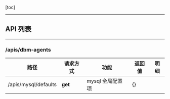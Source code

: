 [toc]

---


## API 列表

---

### /apis/dbm-agents

|**路径**|**请求方式**|**功能**|**返回值**|**明细**|
|-------|-----------|-------|----------|--------|
|/apis/mysql/defaults| **get** | mysql 全局配置项| {} |  |